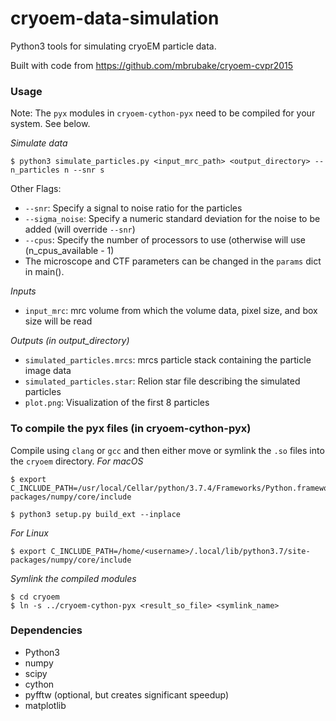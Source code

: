 # cryoem-data-simulation

Python3 tools for simulating cryoEM particle data.

Built with code from https://github.com/mbrubake/cryoem-cvpr2015

### Usage

Note: The `pyx` modules in `cryoem-cython-pyx` need to be compiled for your system. See below.

*Simulate data*
```
$ python3 simulate_particles.py <input_mrc_path> <output_directory> --n_particles n --snr s
```
Other Flags:
* `--snr`: Specify a signal to noise ratio for the particles
* `--sigma_noise`: Specify a numeric standard deviation for the noise to be added (will override `--snr`)
* `--cpus`: Specify the number of processors to use (otherwise will use (n_cpus_available - 1)
* The microscope and CTF parameters can be changed in the `params` dict in main().

*Inputs*
* `input_mrc`: mrc volume from which the volume data, pixel size, and box size will be read

*Outputs (in output_directory)*
* `simulated_particles.mrcs`: mrcs particle stack containing the particle image data
* `simulated_particles.star`: Relion star file describing the simulated particles
* `plot.png`: Visualization of the first 8 particles

### To compile the pyx files (in cryoem-cython-pyx)
Compile using `clang` or `gcc` and then either move or symlink the `.so` files into the `cryoem` directory.
*For macOS*
```
$ export C_INCLUDE_PATH=/usr/local/Cellar/python/3.7.4/Frameworks/Python.framework/Versions/3.7/Headers:/usr/local/lib/python3.7/site-packages/numpy/core/include

$ python3 setup.py build_ext --inplace
```
*For Linux*
```
$ export C_INCLUDE_PATH=/home/<username>/.local/lib/python3.7/site-packages/numpy/core/include
```

*Symlink the compiled modules*
```
$ cd cryoem
$ ln -s ../cryoem-cython-pyx <result_so_file> <symlink_name>
```

### Dependencies
* Python3
* numpy
* scipy
* cython
* pyfftw (optional, but creates significant speedup)
* matplotlib

